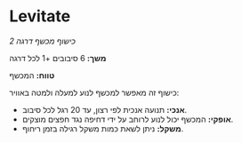 # Levitate

*כישוף מכשף דרגה 2*

**משך:** 6 סיבובים +1 לכל דרגה

**טווח:** המכשף

כישוף זה מאפשר למכשף לנוע למעלה ולמטה באוויר:

- **אנכי:** תנועה אנכית לפי רצון, עד 20 רגל לכל סיבוב.
- **אופקי:** המכשף יכול לנוע לרוחב על ידי דחיפה נגד חפצים מוצקים.
- **משקל:** ניתן לשאת כמות משקל רגילה בזמן ריחוף.